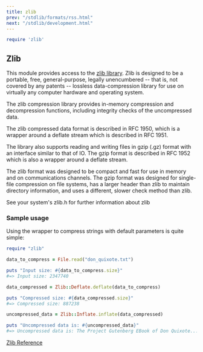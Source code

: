 ```yaml
---
title: zlib
prev: "/stdlib/formats/rss.html"
next: "/stdlib/development.html"
---
```



```ruby
require 'zlib'
```

## Zlib[](#zlib)

This module provides access to the <a href='http://zlib.net'
class='remote' target='_blank'>zlib library</a>. Zlib is designed to be
a portable, free, general-purpose, legally unencumbered -- that is, not
covered by any patents -- lossless data-compression library for use on
virtually any computer hardware and operating system.

The zlib compression library provides in-memory compression and
decompression functions, including integrity checks of the uncompressed
data.

The zlib compressed data format is described in RFC 1950, which is a
wrapper around a deflate stream which is described in RFC 1951.

The library also supports reading and writing files in gzip (.gz) format
with an interface similar to that of IO. The gzip format is described in
RFC 1952 which is also a wrapper around a deflate stream.

The zlib format was designed to be compact and fast for use in memory
and on communications channels. The gzip format was designed for
single-file compression on file systems, has a larger header than zlib
to maintain directory information, and uses a different, slower check
method than zlib.

See your system's zlib.h for further information about zlib

### Sample usage[](#sample-usage)

Using the wrapper to compress strings with default parameters is quite
simple:


```ruby
require "zlib"

data_to_compress = File.read("don_quixote.txt")

puts "Input size: #{data_to_compress.size}"
#=> Input size: 2347740

data_compressed = Zlib::Deflate.deflate(data_to_compress)

puts "Compressed size: #{data_compressed.size}"
#=> Compressed size: 887238

uncompressed_data = Zlib::Inflate.inflate(data_compressed)

puts "Uncompressed data is: #{uncompressed_data}"
#=> Uncompressed data is: The Project Gutenberg EBook of Don Quixote...
```

<a href='https://ruby-doc.org/stdlib-2.6/libdoc/zlib/rdoc/Zlib.html'
class='ruby-doc remote' target='_blank'>Zlib Reference</a>

